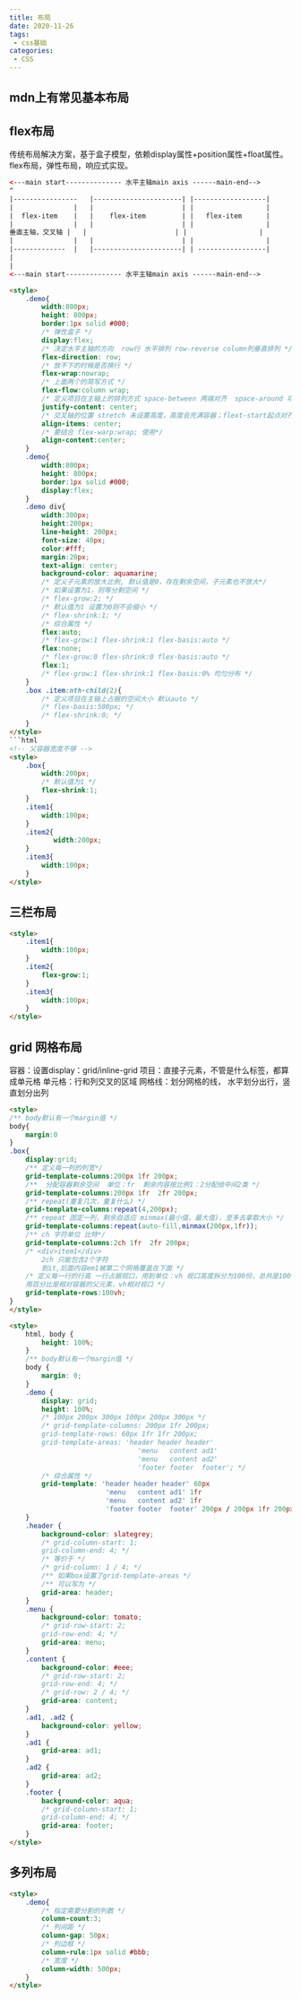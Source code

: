 ```yaml
---
title: 布局
date: 2020-11-26
tags:
 - css基础
categories: 
 - CSS
---
```

## mdn上有常见基本布局

## flex布局

传统布局解决方案，基于盒子模型，依赖display属性+position属性+float属性。
flex布局，弹性布局，响应式实现。

```html
<---main start-------------- 水平主轴main axis ------main-end-->
^
|----------------   |----------------------| |------------------|
|               |   |                      | |                  |
|  flex-item    |   |    flex-item         | |   flex-item      |
|               |   |                      | |                  |
垂直主轴，交叉轴 |   |                      | |                  |
|               |   |                      | |                  |
|-------------  |   |----------------------| | -----------------|
|
|
<---main start-------------- 水平主轴main axis ------main-end-->

<style>
    .demo{
        width:800px;
        height: 800px;
        border:1px solid #000;
        /* 弹性盒子 */
        display:flex;
        /* 决定水平主轴的方向  row行 水平排列 row-reverse column列垂直排列 */
        flex-direction: row;
        /* 放不下的时候是否换行 */
        flex-wrap:nowrap;
        /* 上面两个的简写方式 */
        flex-flow:column wrap;
        /* 定义项目在主轴上的排列方式 space-between 两端对齐  space-around 项目两侧距离相等 */
        justify-content: center;
        /* 交叉轴的位置 stretch 未设置高度，高度会充满容器；flext-start起点对齐 */
        align-items: center;
        /* 要结合 flex-warp:wrap; 使用*/
        align-content:center;
    }
    .demo{
        width:800px;
        height: 800px;
        border:1px solid #000;
        display:flex;
    }
    .demo div{
        width:300px;
        height:200px;
        line-height: 200px;
        font-size: 40px;
        color:#fff;
        margin:20px;
        text-align: center;
        background-color: aquamarine;
        /* 定义子元素的放大比例, 默认值是0，存在剩余空间，子元素也不放大*/
        /* 如果设置为1，则等分剩空间 */
        /* flex-grow:2; */
        /* 默认值为1 设置为0则不会缩小 */
        /* flex-shrink:1; */
        /* 综合属性 */
        flex:auto;
        /* flex-grow:1 flex-shrink:1 flex-basis:auto */
        flex:none;
        /* flex-grow:0 flex-shrink:0 flex-basis:auto */
        flex:1;
        /* flex-grow:1 flex-shrink:1 flex-basis:0% 均匀分布 */
    }
    .box .item:nth-child(2){
        /* 定义项目在主轴上占据的空间大小 默认auto */
        /* flex-basis:500px; */
        /* flex-shrink:0; */
    }
</style>
```html
<!-- 父容器宽度不够 -->
<style>
    .box{
        width:200px;
        /* 默认值为1 */
        flex-shrink:1;
    }
    .item1{
        width:100px;
    }
    .item2{
           width:200px;
    }
    .item3{
        width:100px;
    }
</style>
```

## 三栏布局

```html
<style>
    .item1{
        width:100px;
    }
    .item2{
        flex-grow:1;
    }
    .item3{
        width:100px;
    }
</style>
```

## grid 网格布局

容器：设置display：grid/inline-grid
项目：直接子元素，不管是什么标签，都算成单元格
单元格：行和列交叉的区域
网格线：划分网格的线， 水平划分出行，竖直划分出列

```html
<style>
/** body默认有一个margin值 */
body{
    margin:0
}
.box{
    display:grid;
    /** 定义每一列的列宽*/
    grid-template-columns:200px 1fr 200px;
    /**  分配容器剩余空间  单位：fr  剩余内容按比例1：2分配给中间2类 */
    grid-template-columns:200px 1fr  2fr 200px;
    /** repeat(重复几次，重复什么) */
    grid-template-columns:repeat(4,200px);
    /** repeat 固定一列，剩余自适应 minmax(最小值，最大值)，至多去拿取大小 */
    grid-template-columns:repeat(auto-fill,minmax(200px,1fr));
    /** ch 字符单位 比特*/
    grid-template-columns:2ch 1fr  2fr 200px;
    /* <div>item1</div>
        2ch 只能包含2个字符
        到it,后面内容em1被第二个网格覆盖在下面 */
    /* 定义每一行的行高 一行占据视口，用到单位：vh 视口高度拆分为100份，总共是100vh
    用百分比是相对容器的父元素，vh相对视口 */
    grid-template-rows:100vh;
}
</style>
```

```html
<style>
    html, body {
        height: 100%;
    }
    /** body默认有一个margin值 */
    body {
        margin: 0;
    }
    .demo {
        display: grid;
        height: 100%;
        /* 100px 200px 300px 100px 200px 300px */
        /* grid-template-columns: 200px 1fr 200px;
        grid-template-rows: 60px 1fr 1fr 200px;
        grid-template-areas: 'header header header'
                                'menu   content ad1'
                                'menu   content ad2'
                                'footer footer  footer'; */
        /* 综合属性 */
        grid-template: 'header header header' 60px
                        'menu   content ad1' 1fr
                        'menu   content ad2' 1fr
                        'footer footer  footer' 200px / 200px 1fr 200px;
    }
    .header {
        background-color: slategrey;
        /* grid-column-start: 1;
        grid-column-end: 4; */
        /* 等价于 */
        /* grid-column: 1 / 4; */
        /** 如果box设置了grid-template-areas */
        /** 可以写为 */
        grid-area: header;
    }
    .menu {
        background-color: tomato;
        /* grid-row-start: 2;
        grid-row-end: 4; */
        grid-area: menu;
    }
    .content {
        background-color: #eee;
        /* grid-row-start: 2;
        grid-row-end: 4; */
        /* grid-row: 2 / 4; */
        grid-area: content;
    }
    .ad1, .ad2 {
        background-color: yellow;
    }
    .ad1 {
        grid-area: ad1;
    }
    .ad2 {
        grid-area: ad2;
    }
    .footer {
        background-color: aqua;
        /* grid-column-start: 1;
        grid-column-end: 4; */
        grid-area: footer;
    }
</style>
```

## 多列布局

```html
<style>
    .demo{
        /* 指定需要分割的列数 */
        column-count:3;
        /* 列间距 */
        column-gap: 50px;
        /* 列边框 */
        column-rule:1px solid #bbb;
        /* 宽度 */
        column-width: 500px;
    }
</style>
```
